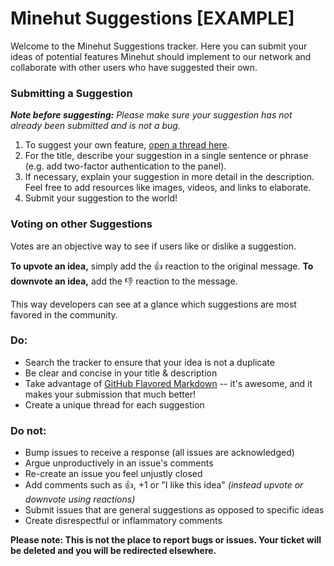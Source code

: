 # Minehut Suggestions [EXAMPLE]

Welcome to the Minehut Suggestions tracker. Here you can submit your ideas of potential features Minehut should implement to our network and collaborate with other users who have suggested their own.

### Submitting a Suggestion

***Note before suggesting:*** *Please make sure your suggestion has not already been submitted and is not a bug.*

1. To suggest your own feature, [open a thread here](https://github.com/minehutmc/suggestions/issues/new). 
2. For the title, describe your suggestion in a single sentence or phrase (e.g. add two-factor authentication to the panel). 
3. If necessary, explain your suggestion in more detail in the description. Feel free to add resources like images, videos, and links to elaborate.
4. Submit your suggestion to the world!

### Voting on other Suggestions

Votes are an objective way to see if users like or dislike a suggestion.

**To upvote an idea,** simply add the 👍 reaction to the original message. 
**To downvote an idea,** add the 👎 reaction to the message. 

This way developers can see at a glance which suggestions are most favored in the community.

### Do:

* Search the tracker to ensure that your idea is not a duplicate
* Be clear and concise in your title & description
* Take advantage of [GitHub Flavored Markdown](https://guides.github.com/features/mastering-markdown/) -- it's awesome, and it makes your submission that much better!
* Create a unique thread for each suggestion

### Do not:

* Bump issues to receive a response (all issues are acknowledged)
* Argue unproductively in an issue's comments
* Re-create an issue you feel unjustly closed
* Add comments such as 👍, +1 or "I like this idea" *(instead upvote or downvote using reactions)*
* Submit issues that are general suggestions as opposed to specific ideas
* Create disrespectful or inflammatory comments

**Please note: This is not the place to report bugs or issues. Your ticket will be deleted and you will be redirected elsewhere.**

